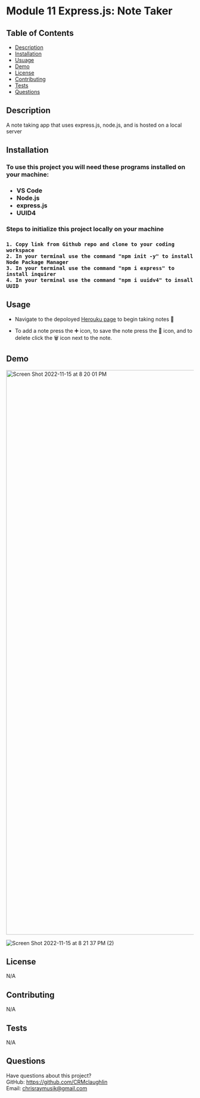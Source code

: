 # Module 11 Express.js: Note Taker

## Table of Contents
  * [Description](#description)
  * [Installation](#installation)
  * [Usuage](#usage)
  * [Demo](#demo)
  * [License](#license)
  * [Contributing](#contributing)
  * [Tests](#tests)
  * [Questions](#questions)

  ## Description
 
 A note taking app that uses express.js, node.js, and is hosted on a local server
  
  ## Installation
  <h3> To use this project you will need these programs installed on your machine:<h3>
  
  * VS Code
  * Node.js
  * express.js
  * UUID4
  
  <h3> Steps to initialize this project locally on your machine <h3>
    
    1. Copy link from Github repo and clone to your coding workspace
    2. In your terminal use the command "npm init -y" to install Node Package Manager
    3. In your terminal use the command "npm i express" to install inquirer
    4. In your terminal use the command "npm i uuidv4" to insall UUID
    
  
## Usage 
  
* Navigate to the depoloyed [Herouku page](https://infinite-dawn-57264.herokuapp.com/) to begin taking notes 📝

* To add a note press the  ➕  icon, to save the note press the  💾  icon, and to delete click the  🗑  icon next to the note. 

  
## Demo

<img width="1512" alt="Screen Shot 2022-11-15 at 8 20 01 PM" src="https://user-images.githubusercontent.com/111208223/202068095-2b0ff3ef-860b-41b8-a934-4c9ac8532d50.png">
   
   ![Screen Shot 2022-11-15 at 8 21 37 PM (2)](https://user-images.githubusercontent.com/111208223/202068133-533e8e77-066d-4b2d-91c3-f2b9fdc29449.png)


  
## License
N/A
  
  
## Contributing
N/A
  
## Tests
N/A
  
## Questions
Have questions about this project?  
GitHub: https://github.com/CRMclaughlin  
Email: chrisraymusik@gmail.com
